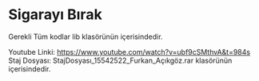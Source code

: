 # Sigarayı Bırak

Gerekli Tüm kodlar lib klasörünün içerisindedir.

Youtube Linki: https://www.youtube.com/watch?v=ubf9cSMthvA&t=984s 
Staj Dosyası: StajDosyası_15542522_Furkan_Açıkgöz.rar klasörünün içerisindedir.
